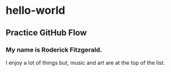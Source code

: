 # hello-world
## Practice GitHub Flow
### My name is Roderick Fitzgerald.
I enjoy a lot of things but, music and art are at the top of the list.
